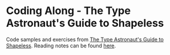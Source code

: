 # Coding Along - The Type Astronaut's Guide to Shapeless

Code samples and exercises from [The Type Astronaut's Guide to Shapeless](https://underscore.io/books/shapeless-guide/).
Reading notes can be found [here](https://github.com/sophiecollard/reading-notes/blob/master/shapeless-guide/index.md).
